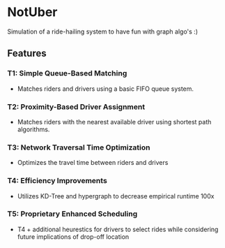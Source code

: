 # NotUber

Simulation of a ride-hailing system to have fun with graph algo's :)

## Features

### T1: Simple Queue-Based Matching
- Matches riders and drivers using a basic FIFO queue system.

### T2: Proximity-Based Driver Assignment
- Matches riders with the nearest available driver using shortest path algorithms.

### T3: Network Traversal Time Optimization
- Optimizes the travel time between riders and drivers

### T4: Efficiency Improvements
- Utilizes KD-Tree and hypergraph to decrease empirical runtime 100x

### T5: Proprietary Enhanced Scheduling
- T4 + additional heurestics for drivers to select rides while considering future implications of drop-off location
